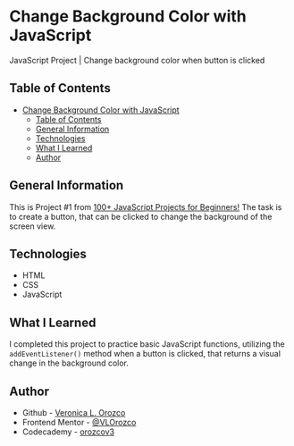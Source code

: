 # Change Background Color with JavaScript
JavaScript Project | Change background color when button is clicked

## Table of Contents
- [Change Background Color with JavaScript](#change-background-color-with-javascript)
  - [Table of Contents](#table-of-contents)
  - [General Information](#general-information)
  - [Technologies](#technologies)
  - [What I Learned](#what-i-learned)
  - [Author](#author)
## General Information
This is Project #1 from [100+ JavaScript Projects for Beginners!](https://jsbeginners.com/javascript-projects-for-beginners/)
The task is to create a button, that can be clicked to change the background of the screen view.

## Technologies
- HTML
- CSS
- JavaScript

## What I Learned
I completed this project to practice basic JavaScript functions, utilizing the `addEventListener()` method when a button is clicked, that returns a visual change in the background color.

## Author
- Github - [Veronica L. Orozco](https://github.com/VLOrozco)
- Frontend Mentor - [@VLOrozco](https://www.frontendmentor.io/profile/VLOrozco)
- Codecademy - [orozcov3](https://www.codecademy.com/profiles/orozcoV3)

